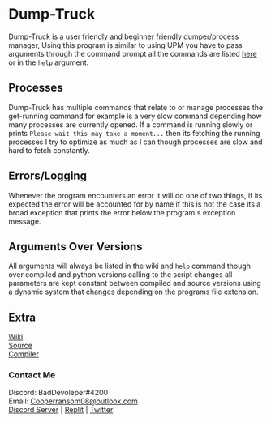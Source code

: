 # Dump-Truck
Dump-Truck is a user friendly and beginner friendly dumper/process manager, Using this program is similar to using UPM you have to pass arguments through the command prompt all the commands are listed [here](https://github.com/itzCozi/Dump-Truck/wiki/Commands&Arguments) or in the `help` argument.

## Processes
Dump-Truck has multiple commands that relate to or manage processes the get-running command for example is a very slow command depending how many processes are currently opened. If a command is running slowly or prints `Please wait this may take a moment...` then its fetching the running processes I try to optimize as much as I can though processes are slow and hard to fetch constantly.

## Errors/Logging
Whenever the program encounters an error it will do one of two things, if its expected the error will be accounted for by name if this is not the case its a broad exception that prints the error below the program's exception message.

## Arguments Over Versions
All arguments will always be listed in the wiki and `help` command though over compiled and python versions calling to the script changes all parameters are kept constant between compiled and source versions using a dynamic system that changes depending on the programs file extension. 

## Extra
[Wiki](https://github.com/itzCozi/Dump-Truck/wiki)  
[Source](https://github.com/itzCozi/Dump-Truck/tree/main/DumpTruck)  
[Compiler](https://pypi.org/project/auto-py-to-exe/)  

### Contact Me
Discord: BadDevoleper#4200  
Email: Cooperransom08@outlook.com  
[Discord Server](https://discord.gg/xGnQQGxwq2)  |  [Replit](https://replit.com/@cozi08)  |  [Twitter](https://twitter.com/ransom_cooper)